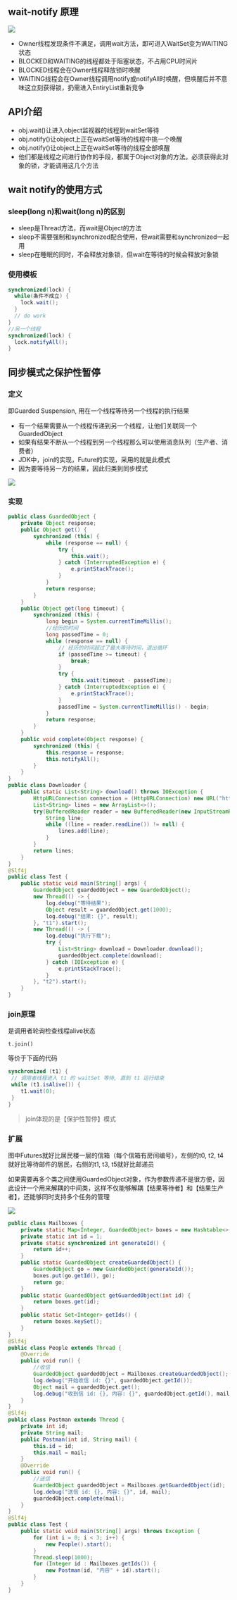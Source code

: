 ## wait-notify 原理

![](./images/Monitor.jpg)

- Owner线程发现条件不满足，调用wait方法，即可进入WaitSet变为WAITING状态
- BLOCKED和WAITING的线程都处于阻塞状态，不占用CPU时间片
- BLOCKED线程会在Owner线程释放锁时唤醒
- WAITING线程会在Owner线程调用notify或notifyAll时唤醒，但唤醒后并不意味这立刻获得锁，扔需进入EntiryList重新竞争

## API介绍

- obj.wait()让进入object监视器的线程到waitSet等待
- obj.notify()让object上正在waitSet等待的线程中挑一个唤醒
- obj.notify()让object上正在waitSet等待的线程全部唤醒
- 他们都是线程之间进行协作的手段，都属于Object对象的方法。必须获得此对象的锁，才能调用这几个方法

## wait notify的使用方式

### sleep(long n)和wait(long n)的区别

- sleep是Thread方法，而wait是Object的方法
- sleep不需要强制和synchronized配合使用，但wait需要和synchronized一起用
- sleep在睡眠的同时，不会释放对象锁，但wait在等待的时候会释放对象锁

### 使用模板

```java
synchronized(lock) {
  while(条件不成立) {
    lock.wait();
  }
  // do work
}
//另一个线程
synchronized(lock) {
  lock.notifyAll();
}
```

## 同步模式之保护性暂停

### 定义

即Guarded Suspension, 用在一个线程等待另一个线程的执行结果

- 有一个结果需要从一个线程传递到另一个线程，让他们关联同一个GuardedObject
- 如果有结果不断从一个线程到另一个线程那么可以使用消息队列（生产者、消费者）
- JDK中，join的实现，Future的实现，采用的就是此模式
- 因为要等待另一方的结果，因此归类到同步模式

![](./images/GuardedObject.png)

### 实现

```java
public class GuardedObject {
    private Object response;
    public Object get() {
        synchronized (this) {
            while (response == null) {
                try {
                    this.wait();
                } catch (InterruptedException e) {
                    e.printStackTrace();
                }
            }
            return response;
        }
    }
    public Object get(long timeout) {
        synchronized (this) {
            long begin = System.currentTimeMillis();
            //经历的时间
            long passedTime = 0;
            while (response == null) {
                // 经历的时间超过了最大等待时间，退出循环
                if (passedTime >= timeout) {
                    break;
                }
                try {
                    this.wait(timeout - passedTime);
                } catch (InterruptedException e) {
                    e.printStackTrace();
                }
                passedTime = System.currentTimeMillis() - begin;
            }
            return response;
        }
    }
    public void complete(Object response) {
        synchronized (this) {
            this.response = response;
            this.notifyAll();
        }
    }
}
public class Downloader {
    public static List<String> download() throws IOException {
        HttpURLConnection connection = (HttpURLConnection) new URL("https://www.baidu.com").openConnection();
        List<String> lines = new ArrayList<>();
        try(BufferedReader reader = new BufferedReader(new InputStreamReader(connection.getInputStream(), StandardCharsets.UTF_8))) {
            String line;
            while ((line = reader.readLine()) != null) {
                lines.add(line);
            }
        }
        return lines;
    }
}
@Slf4j
public class Test {
    public static void main(String[] args) {
        GuardedObject guardedObject = new GuardedObject();
        new Thread(() -> {
            log.debug("等待结果");
            Object result = guardedObject.get(1000);
            log.debug("结果: {}", result);
        }, "t1").start();
        new Thread(() -> {
            log.debug("执行下载");
            try {
                List<String> download = Downloader.download();
                guardedObject.complete(download);
            } catch (IOException e) {
                e.printStackTrace();
            }
        }, "t2").start();
    }
}
```

### join原理

是调用者轮询检查线程alive状态

`t.join()`

等价于下面的代码

```java
synchronized (t1) {
 // 调用者线程进入 t1 的 waitSet 等待, 直到 t1 运行结束
 while (t1.isAlive()) {
 	t1.wait(0);
 }
}
```

> join体现的是【保护性暂停】模式

### 扩展

图中Futures就好比居民楼一层的信箱（每个信箱有房间编号），左侧的t0, t2, t4就好比等待邮件的居民，右侧的t1, t3, t5就好比邮递员

如果需要再多个类之间使用GuardedObject对象，作为参数传递不是很方便，因此设计一个用来解耦的中间类，这样不仅能够解耦【结果等待者】和【结果生产者】，还能够同时支持多个任务的管理

![](./images/Futures.png)

```java
public class Mailboxes {
    private static Map<Integer, GuardedObject> boxes = new Hashtable<>();
    private static int id = 1;
    private static synchronized int generateId() {
        return id++;
    }
    public static GuardedObject createGuardedObject() {
        GuardedObject go = new GuardedObject(generateId());
        boxes.put(go.getId(), go);
        return go;
    }
    public static GuardedObject getGuardedObject(int id) {
        return boxes.get(id);
    }
    public static Set<Integer> getIds() {
        return boxes.keySet();
    }
}
@Slf4j
public class People extends Thread {
    @Override
    public void run() {
        //收信
        GuardedObject guardedObject = Mailboxes.createGuardedObject();
        log.debug("开始收信 id: {}", guardedObject.getId());
        Object mail = guardedObject.get();
        log.debug("收到信 id: {}, 内容: {}", guardedObject.getId(), mail);
    }
}
@Slf4j
public class Postman extends Thread {
    private int id;
    private String mail;
    public Postman(int id, String mail) {
        this.id = id;
        this.mail = mail;
    }
    @Override
    public void run() {
        //送信
        GuardedObject guardedObject = Mailboxes.getGuardedObject(id);
        log.debug("送信 id: {}, 内容: {}", id, mail);
        guardedObject.complete(mail);
    }
}
@Slf4j
public class Test {
    public static void main(String[] args) throws Exception {
        for (int i = 0; i < 3; i++) {
            new People().start();
        }
        Thread.sleep(1000);
        for (Integer id : Mailboxes.getIds()) {
            new Postman(id, "内容" + id).start();
        }
    }
}
```

